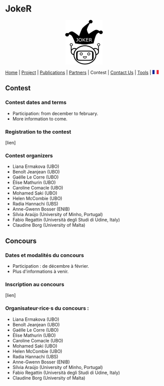 # JokeR
<p align="center">
  <img src="../img/Joker.png" width="120" height="142">
</p>

[Home](index) | [Project](project) | [Publications](publications) | [Partners](partners) | Contest | [Contact Us](contact) | [Tools](tools) | [<img src="../img/drapeau FR.png" width="20">](http://www.joker-project.com/clef-2022/FR/contest)
<br>

## Contest

### Contest dates and terms

* Participation: from december to february.
* More information to come.

### Registration to the contest

[lien]

### Contest organizers

* Liana Ermakova (UBO)
* Benoît Jeanjean (UBO)
* Gaëlle Le Corre (UBO)
* Élise Mathurin (UBO)
* Caroline Comacle (UBO)
* Mohamed Saki (UBO)
* Helen McCombie (UBO)
* Radia Hannachi (UBS)
* Anne-Gwenn Bosser (ENIB)
* Sílvia Araújo (University of Minho, Portugal)
* Fabio Regattin (Università degli Studi di Udine, Italy)
* Claudine Borg (University of Malta)
## Concours

### Dates et modalités du concours

* Participation : de décembre à février.
* Plus d'informations à venir.

### Inscription au concours

[lien]

### Organisateur·rice·s du concours :

* Liana Ermakova (UBO)
* Benoît Jeanjean (UBO)
* Gaëlle Le Corre (UBO)
* Élise Mathurin (UBO)
* Caroline Comacle (UBO)
* Mohamed Saki (UBO)
* Helen McCombie (UBO)
* Radia Hannachi (UBS)
* Anne-Gwenn Bosser (ENIB)
* Sílvia Araújo (University of Minho, Portugal)
* Fabio Regattin (Università degli Studi di Udine, Italy)
* Claudine Borg (University of Malta)
